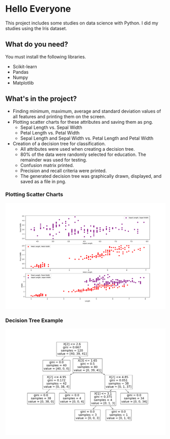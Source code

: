# Hello Everyone
This project includes some studies on data science with Python. I did my studies using the Iris dataset.

## What do you need?
You must install the following libraries.
+ Scikit-learn
+ Pandas
+ Numpy
+ Matplotlib

## What's in the project?
+ Finding minimum, maximum, average and standard deviation values of all features and printing them on the screen.
+ Plotting scatter charts for these attributes and saving them as png.
  + Sepal Length vs. Sepal Width
  + Petal Length vs. Petal Width
  + Sepal Length and Sepal Width vs. Petal Length and Petal Width
+ Creation of a decision tree for classification.
  + All attributes were used when creating a decision tree.
  + 80% of the data were randomly selected for education. The remainder was used for testing.
  + Confusion matrix printed.
  + Precision and recall criteria were printed.
  + The generated decision tree was graphically drawn, displayed, and saved as a file in png.

### Plotting Scatter Charts
![](https://github.com/SedatSeyyar/data-science-iris_dataset/blob/master/img/Plotting.png?raw=true)

### Decision Tree Example
![](https://github.com/SedatSeyyar/data-science-iris_dataset/blob/master/img/DecisionTree.png?raw=true)
